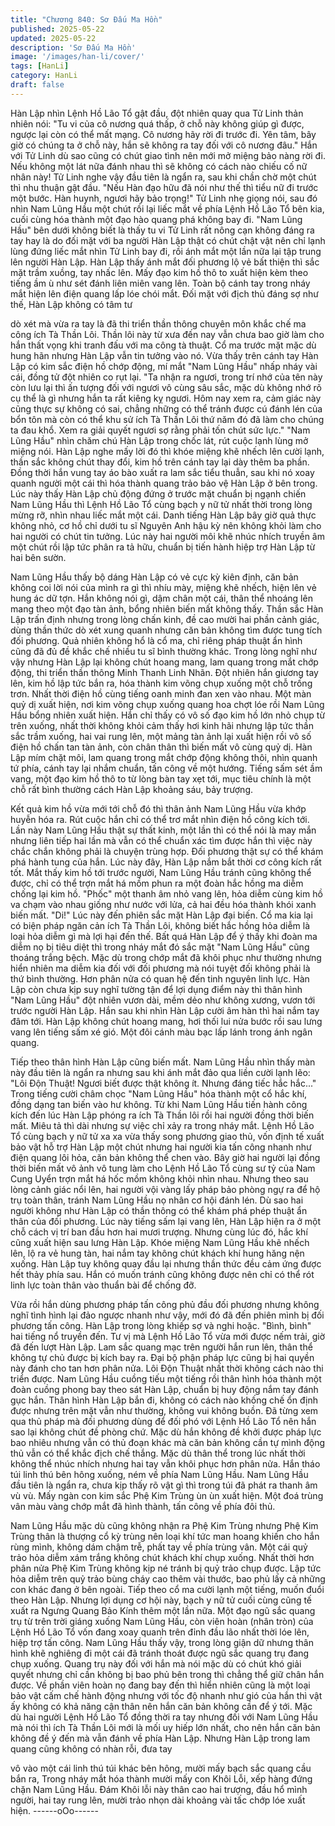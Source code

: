 ```yaml
---
title: "Chương 840: Sơ Đấu Ma Hồn"
published: 2025-05-22
updated: 2025-05-22
description: 'Sơ Đấu Ma Hồn'
image: '/images/han-li/cover/'
tags: [HanLi]
category: HanLi
draft: false
---
```


Hàn Lập nhìn Lệnh Hồ Lão Tổ gật đầu, đột nhiên quay qua Tử
Linh thản nhiên nói:
"Tu vi của cô nương quá thấp, ở chỗ này không giúp gì được,
ngược lại còn có thể mất mạng. Cô nương hãy rời đi trước đi. Yên
tâm, bây giờ có chúng ta ở chỗ này, hắn sẽ không ra tay đối với
cô nương đâu." Hắn với Tử Linh dù sao cũng có chút giao tình
nên mới mở miệng bảo nàng rời đi. Nếu không một lát nữa đánh
nhau thì sẽ không có cách nào chiếu cố nữ nhân này!
Tử Linh nghe vậy đầu tiên là ngẩn ra, sau khi chần chờ một chút
thì nhu thuận gật đầu.
"Nếu Hàn đạo hữu đã nói như thế thì tiểu nữ đi trước một bước.
Hàn huynh, ngươi hãy bảo trọng!" Tử Linh nhẹ giọng nói, sau đó
nhìn Nam Lũng Hầu một chút rồi lại liếc mắt về phía Lệnh Hồ Lão
Tổ bên kia, cuối cùng hóa thành một đạo hào quang phá không
bay đi.
"Nam Lũng Hầu" bên dưới không biết là thấy tu vi Tử Linh rất
nông cạn không đáng ra tay hay là do đối mặt với ba người Hàn
Lập thật có chút chật vật nên chỉ lạnh lùng đứng liếc mắt nhìn Tử
Linh bay đi, rồi ánh mắt một lần nữa lại tập trung lên người Hàn
Lập.
Hàn Lập thấy ánh mắt đối phương lộ vẻ bất thiện thì sắc mặt trầm
xuồng, tay nhấc lên. Mấy đạo kim hồ thô to xuất hiện kèm theo
tiếng ầm ù như sét đánh liên miên vang lên.
Toàn bộ cánh tay trong nháy mắt hiện lên điện quang lấp lóe chói
mắt.
Đối mặt với địch thủ đáng sợ như thế, Hàn Lập không có tâm tư

dò xét mà vừa ra tay là đã thi triển thần thông chuyên môn khắc
chế ma công ích Tà Thần Lôi. Thần lôi này từ xưa đến nay vẫn
chưa bao giờ làm cho hắn thất vọng khi tranh đấu với ma công tà
thuật.
Cổ ma trước mặt mặc dù hung hãn nhưng Hàn Lập vẫn tin tưởng
vào nó.
Vừa thấy trên cánh tay Hàn Lập có kim sắc điện hồ chớp động,
mí mắt "Nam Lũng Hầu" nhấp nháy vài cái, đồng tử đột nhiên co
rụt lại.
"Ta nhận ra ngươi, trong trí nhớ của tên này còn lưu lại thì ấn
tượng đối với ngươi vô cùng sâu sắc, mặc dù không nhớ rõ cụ thể
là gì nhưng hắn ta rất kiêng kỵ ngươi. Hôm nay xem ra, cảm giác
này cũng thực sự không có sai, chẳng những có thể tránh được
cú đánh lén của bổn tôn mà còn có thể khu sử ích Tà Thần Lôi thứ năm đó đã làm cho chúng ta đau khổ. Xem ra giải quyết
ngươi sợ rằng phải tốn chút sức lực." "Nam Lũng Hầu" nhìn chăm
chú Hàn Lập trong chốc lát, rút cuộc lạnh lùng mở miệng nói.
Hàn Lập nghe mấy lời đó thì khóe miệng khẽ nhếch lên cười lạnh,
thần sắc không chút thay đổi, kim hồ trên cánh tay lại dày thêm ba
phần.
Đồng thời hắn vung tay áo bào xuất ra lam sắc tiểu thuẫn, sau khi
nó xoay quanh người một cái thì hóa thành quang trảo bảo vệ
Hàn Lập ở bên trong.
Lúc này thấy Hàn Lập chủ động đứng ở trước mặt chuẩn bị
ngạnh chiến Nam Lũng Hầu thì Lệnh Hồ Lão Tổ cùng bạch y nữ
tử nhất thời trong lòng mừng rỡ, nhìn nhau liếc mắt một cái.
Danh tiếng Hàn Lập bây giờ quả thực không nhỏ, cơ hồ chỉ dưới
tu sĩ Nguyên Anh hậu kỳ nên không khỏi làm cho hai người có
chút tin tưởng.
Lúc này hai người môi khẽ nhúc nhích truyền âm một chút rồi lập
tức phân ra tả hữu, chuẩn bị tiến hành hiệp trợ Hàn Lập từ hai
bên sườn.

Nam Lũng Hầu thấy bộ dáng Hàn Lập có vẻ cực kỳ kiên định, căn
bản không coi lời nói của mình ra gì thì nhíu mày, miệng khẽ
nhếch, hiện lên vẻ hung ác dữ tợn.
Hắn không nói gì, dậm chân một cái, thân thể nhoáng lên mang
theo một đạo tàn ảnh, bổng nhiên biến mất không thấy.
Thần sắc Hàn Lập trấn định nhưng trong lòng chấn kinh, đề cao
mười hai phần cảnh giác, dùng thần thức dò xét xung quanh
nhưng căn bản không tìm được tung tích đối phương. Quả nhiên
không hổ là cổ ma, chỉ riêng pháp thuật ẩn hình cũng đã đủ đề
khắc chế nhiều tu sĩ bình thường khác.
Trong lòng nghĩ như vậy nhưng Hàn Lập lại không chút hoang
mang, lam quang trong mắt chớp động, thi triển thần thông Minh
Thanh Linh Nhãn.
Đột nhiên hắn giương tay lên, kim hồ lập tức bắn ra, hóa thành
kim võng chụp xuống một chỗ trống trơn.
Nhất thời điện hồ cùng tiếng oanh minh đan xen vào nhau.
Một màn quỷ dị xuất hiện, nơi kim võng chụp xuống quang hoa
chợt lóe rồi Nam Lũng Hầu bổng nhiên xuất hiện.
Hắn chỉ thấy có vô số đạo kim hồ lớn nhỏ chụp từ trên xuống,
nhất thời không khỏi cảm thấy hơi kinh hãi nhưng lập tức thần
sắc trầm xuống, hai vai rung lên, một mảng tàn ảnh lại xuất hiện
rồi vô số điện hồ chấn tan tàn ảnh, còn chân thân thì biến mất vô
cùng quỷ dị.
Hàn Lập mím chặt môi, lam quang trong mắt chớp động không
thôi, nhìn quanh tứ phía, cánh tay lại nhắm chuẩn, tấn công về
một hướng.
Tiếng sấm sét ầm vang, một đạo kim hồ thô to từ lòng bàn tay xẹt
tới, mục tiêu chính là một chỗ rất bình thường cách Hàn Lập
khoảng sáu, bảy trượng.

Kết quả kim hồ vừa mới tới chỗ đó thì thân ảnh Nam Lũng Hầu
vừa khớp huyễn hóa ra. Rút cuộc hắn chỉ có thể trơ mắt nhìn điện
hồ công kích tới. Lần này Nam Lũng Hầu thật sự thất kinh, một
lần thì có thể nói là may mắn nhưng liên tiếp hai lần mà vẫn có
thể chuẩn xác tìm được hắn thì việc này chắc chắn không phải là
chuyện trùng hợp.
Đối phương thật sự có thể khám phá hành tung của hắn.
Lúc này đây, Hàn Lập nắm bắt thời cơ công kích rất tốt. Mắt thấy
kim hồ tới trước người, Nam Lũng Hầu tránh cũng không thể
được, chỉ có thể trợn mắt há mồm phun ra một đoàn hắc hồng ma
diễm chống lại kim hồ.
"Phốc" một thanh âm nhỏ vang lên, hỏa diễm cùng kim hồ va
chạm vào nhau giống như nước với lửa, cả hai đều hóa thành
khói xanh biến mất.
"Di!" Lúc này đến phiên sắc mặt Hàn Lập đại biến.
Cổ ma kia lại có biện pháp ngăn cản ích Tà Thần Lôi, không biết
hắc hồng hỏa diễm là loại hỏa diễm gì mà lợi hại đến thế.
Bất quá Hàn Lập để ý thấy khi đoàn ma diễm nọ bị tiêu diệt thì
trong nháy mắt đó sắc mặt "Nam Lũng Hầu" cũng thoáng trắng
bệch. Mặc dù trong chớp mắt đã khôi phục như thường nhưng
hiển nhiên ma diễm kia đối với đối phương mà nói tuyệt đối không
phải là thứ bình thường. Hơn phân nửa có quan hệ đến tinh
nguyên linh lực.
Hàn Lập còn chưa kịp suy nghĩ tường tận để lợi dụng điểm này
thì thân hình "Nam Lũng Hầu" đột nhiên vươn dài, mềm dẻo như
không xương, vươn tới trước người Hàn Lập.
Hắn sau khi nhìn Hàn Lập cười âm hàn thì hai nắm tay đâm tới.
Hàn Lập không chút hoang mang, hơi thối lui nửa bước rồi sau
lưng vang lên tiếng sấm xé gió. Một đôi cánh màu bạc lấp lánh
trong ánh ngân quang.

Tiếp theo thân hình Hàn Lập cũng biến mất.
Nam Lũng Hầu nhìn thấy màn này đầu tiên là ngẩn ra nhưng sau
khi ánh mắt đảo qua liền cười lạnh lẽo:
"Lôi Độn Thuật! Ngươi biết được thật không ít. Nhưng đáng tiếc
hắc hắc..." Trong tiếng cười châm chọc "Nam Lũng Hầu" hóa
thành một cổ hắc khí, đồng dạng tan biến vào hư không.
Từ khi Nam Lũng Hầu tiến hành công kích đến lúc Hàn Lập
phóng ra ích Tà Thần lôi rồi hai người đồng thời biến mất. Miêu tả
thì dài nhưng sự việc chỉ xảy ra trong nháy mắt.
Lệnh Hồ Lão Tổ cùng bạch y nữ tử xa xa vừa thấy song phương
giao thủ, vốn định tế xuất bảo vật hỗ trợ Hàn Lập một chút nhưng
hai người kia tấn công nhanh như điện quang lôi hỏa, căn bản
không thể chen vào.
Bây giờ hai người lại đồng thời biến mất vô ảnh vô tung làm cho
Lệnh Hồ Lão Tổ cùng sư tỷ của Nam Cung Uyển trợn mắt há hốc
mồm không khỏi nhìn nhau.
Nhưng theo sau lòng cảnh giác nổi lên, hai người vội vàng lấy
pháp bảo phòng ngự ra để hộ trụ toàn thân, tránh Nam Lũng Hầu
nọ nhân cơ hội đánh lén.
Dù sao hai người không như Hàn Lập có thần thông có thể khám
phá phép thuật ẩn thân của đối phương.
Lúc này tiếng sấm lại vang lên, Hàn Lập hiện ra ở một chỗ cách vị
trí ban đầu hơn hai mươi trượng.
Nhưng cùng lúc đó, hắc khí cũng xuất hiện sau lưng Hàn Lập.
Khóe miệng Nam Lũng Hầu khẽ nhếch lên, lộ ra vẻ hung tàn, hai
nắm tay không chút khách khí hung hăng nện xuống.
Hàn Lập tuy không quay đầu lại nhưng thần thức đều cảm ứng
được hết thảy phía sau. Hắn có muốn tránh cũng không được
nên chỉ có thể rót linh lực toàn thân vào thuẩn bài để chống đỡ.

Vừa rồi hắn dùng phương pháp tấn công phủ đầu đối phương
nhưng không nghĩ tình hình lại đảo ngược nhanh như vậy, mới đó
đã đến phiên mình bị đối phương tấn công. Hàn Lập trong lòng
khiếp sợ và nghi hoặc.
"Bình, bình" hai tiếng nổ truyền đến. Tư vị mà Lệnh Hồ Lão Tổ
vừa mới được nếm trải, giờ đã đến lượt Hàn Lập.
Lam sắc quang mạc trên người hắn run lên, thân thể không tự
chủ được bị kích bay ra. Đại bộ phận pháp lực cũng bị hai quyền
này đánh cho tan hơn phân nửa.
Lôi Độn Thuật nhất thời không cách nào thi triển được.
Nam Lũng Hầu cuồng tiếu một tiếng rồi thân hình hóa thành một
đoàn cuồng phong bay theo sát Hàn Lập, chuẩn bị huy động nắm
tay đánh gục hắn.
Thân hình Hàn Lập bắn đi, không có cách nào khống chế ổn định
được nhưng trên mặt vẫn như thường, không vui không buồn.
Đã từng xem qua thủ pháp mà đối phương dùng để đối phó với
Lệnh Hồ Lão Tổ nên hắn sao lại không chút đề phòng chứ. Mặc
dù hắn không đề khởi được pháp lực bao nhiêu nhưng vẫn có thủ
đoạn khác mà căn bản không cần tự mình động thủ vẫn có thể
khắc địch chế thắng.
Mặc dù thân thể trong lúc nhất thời không thể nhúc nhích nhưng
hai tay vẫn khôi phục hơn phân nửa.
Hắn tháo túi linh thú bên hông xuống, ném về phía Nam Lũng
Hầu.
Nam Lũng Hầu đầu tiên là ngẩn ra, chưa kịp thấy rõ vật gì thì
trong túi đã phát ra thanh âm vù vù. Mấy ngàn con kim sắc Phệ
Kim Trùng ùn ùn xuất hiện.
Một đoá trùng vân màu vàng chớp mắt đã hình thành, tấn công về
phía đôi thủ.

Nam Lũng Hầu mặc dù cũng không nhận ra Phệ Kim Trùng
nhưng Phệ Kim Trùng thân là thượng cổ kỳ trùng nên loại khí tức
man hoang khiến cho hắn rùng mình, không dám chậm trễ, phất
tay về phía trùng vân.
Một cái quỷ trảo hỏa diễm xám trắng không chút khách khí chụp
xuống.
Nhất thời hơn phân nửa Phệ Kim Trùng không kịp né tránh bị quỷ
trảo chụp được. Lập tức hỏa diễm trên quỷ trảo bùng cháy cao
thêm vài thước, bao phủ lấy cả những con khác đang ở bên
ngoài. Tiếp theo cổ ma cười lạnh một tiếng, muốn đuổi theo Hàn
Lập.
Nhưng lợi dụng cơ hội này, bạch y nữ tử cuối cùng cũng tế xuất
ra Ngưng Quang Bảo Kính thêm một lần nữa. Một đạo ngũ sắc
quang trụ từ trên trời giáng xuống Nam Lũng Hầu, còn viên hoàn
(nhân tròn) của Lệnh Hồ Lão Tổ vốn đang xoay quanh trên đỉnh
đầu lão nhất thời lóe lên, hiệp trợ tấn công.
Nam Lũng Hầu thấy vậy, trong lòng giận dữ nhưng thân hình khẽ
nghiêng đi một cái đã tránh thoát được ngũ sắc quang trụ đang
chụp xuống.
Quang trụ này đối với hắn mà nói mặc dù có chút khó giải quyết
nhưng chỉ cần không bị bao phủ bên trong thì chẳng thể giữ chân
hắn được.
Về phần viên hoàn nọ đang bay đến thì hiển nhiên cũng là một
loại bảo vật cấm chế hành động nhưng với tốc độ nhanh như gió
của hắn thì vật ấy không có khả năng cận thân nên hắn căn bản
không cần để ý tới.
Mặc dù hai người Lệnh Hồ Lão Tổ đồng thời ra tay nhưng đối với
Nam Lũng Hầu mà nói thì ích Tà Thần Lôi mới là mối uy hiếp lớn
nhất, cho nên hắn căn bản không đề ý đến mà vẫn đánh về phía
Hàn Lập.
Nhưng Hàn Lập trong lam quang cũng không có nhàn rỗi, đưa tay

vô vào một cái linh thú túi khác bên hông, mười mấy bạch sắc
quang cầu bắn ra, Trong nháy mắt hóa thành mười mấy con Khôi
Lỗi, xếp hàng đứng chặn Nam Lũng Hầu.
Đám Khôi lỗi này thân cao hai trượng, đầu hổ mình người, hai tay
rung lên, mười trảo nhọn dài khoảng vài tấc chớp lóe xuất hiện.
------oOo------
